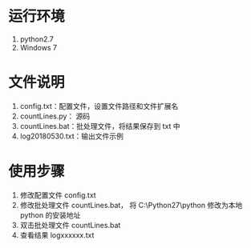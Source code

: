 # 运行环境
1. python2.7
2. Windows 7
# 文件说明
1. config.txt：配置文件，设置文件路径和文件扩展名
2. countLines.py： 源码
3. countLines.bat：批处理文件，将结果保存到 txt 中
4. log20180530.txt：输出文件示例
# 使用步骤
1. 修改配置文件 config.txt
2. 修改批处理文件 countLines.bat， 将 C:\Python27\python 修改为本地 python 的安装地址
3. 双击批处理文件 countLines.bat
4. 查看结果 logxxxxxx.txt
